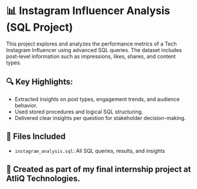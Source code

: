# 📊 Instagram Influencer Analysis (SQL Project)

This project explores and analyzes the performance metrics of a Tech Instagram Influencer using advanced SQL queries. The dataset includes post-level information such as impressions, likes, shares, and content types.

## 🔍 Key Highlights:
- Extracted insights on post types, engagement trends, and audience behavior.
- Used stored procedures and logical SQL structuring.
- Delivered clear insights per question for stakeholder decision-making.

## 📁 Files Included
- `instagram_analysis.sql`: All SQL queries, results, and insights

## 🚀 Created as part of my final internship project at AtliQ Technologies.
